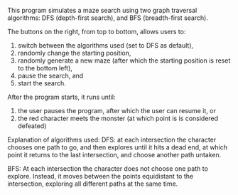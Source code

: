 This program simulates a maze search using two graph traversal algorithms: 
DFS (depth-first search), and BFS (breadth-first search).

The buttons on the right, from top to bottom, allows users to:
1. switch between the algorithms used (set to DFS as default),
2. randomly change the starting position,
3. randomly generate a new maze (after which the starting position is reset to the bottom left), 
4. pause the search, and
5. start the search.

After the program starts, it runs until:
1. the user pauses the program, after which the user can resume it, or
2. the red character meets the monster (at which point is is considered defeated)

Explanation of algorithms used:
DFS: at each intersection the character chooses one path to go, and then explores until it hits a dead end, at which point it returns to the last intersection, and choose another path untaken.

BFS: At each intersection the character does not choose one path to explore. Instead, it moves between the points equidistant to the intersection, exploring all different paths at the same time.